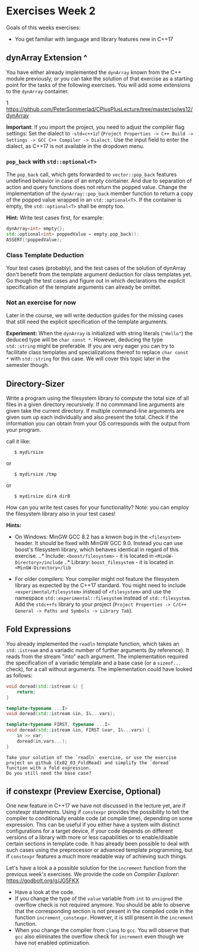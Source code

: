 # Exercises Week 2
Goals of this weeks exercises:
* You get familiar with language and library features new in C++17


## dynArray Extension ^

You have either already implemented the `dynArray` known from the C++ module previously, or you can take the solution of that exercise as a starting point for the tasks of the following exercises. You will add some extensions to the `dynArray` container.

1 https://github.com/PeterSommerlad/CPlusPlusLecture/tree/master/solws12/dynArray

**Important**: If you import the project, you need to adjust the compiler flag settings: Set the dialect to `-std=c++1z`! (`Project Properties -> C++ Build -> Settings -> GCC C++ Compiler -> Dialect.` Use the input field to enter the dialect, as C++17 is not available in the dropdown menu.

### `pop_back` with `std::optional<T>`

The `pop_back` call, which gets forwarded to `vector::pop_back` features undefined behavior in case of an empty container. And due to separation of action and query functions does not return the popped value. Change the implementation of the `dynArray::pop_back` member function to return a copy of the popped value wrapped in an `std::optional<T>`. If the container is empty, the `std::optional<T>` shall be empty too.


**Hint:** Write test cases first, for example:
``` cpp
dynArray<int> empty{};
std::optional<int> poppedValue = empty.pop_back():
ASSERT(!poppedValue);
```


### Class Template Deduction

Your test cases (probably), and the test cases of the solution of dynArray don't benefit from the template argument deduction for class templates yet. Go though the test cases and figure out in which declarations the explicit specification of the template arguments can already be omittet.


### Not an exercise for now

Later in the course, we will write deduction guides for the missing cases that still need the explicit specification of the template arguments.

**Experiment:** When the `dynArray` is initialized with string literals (`"Hello"`) the deduced type will be `char const *`. However, deducing the type `std::string` might be preferable. If you are very eager you can try to facilitate class templates and specializations thereof to replace `char const *` with `std::string` for this case. We will cover this topic later in the semester though.


## Directory-Sizer 

Write a program using the filesystem library to compute the total size of all files in a given directory recursively. If no commmand line arguments are given take the current directory. If multiple command-line arguments are given sum up each individually and also present the total. Check if the information you can obtain from your OS corresponds with the output from your program.

call it like:
```
   $ mydirsize
```
or
```
   $ mydirsize /tmp
```
or
```
   $ mydirsize dirA dirB
```

How can you write test cases for your functionality? Note: you can employ the filesystem library also in your test cases!

**Hints:**
* On Windows: MinGW GCC 8.2 has a knwon bug in the `<filesystem>` header. It should be fixed with MinGW GCC 9.0. Instead you can use boost's filesystem library, which behaves identical in regard of this exercise.
..* Include: `<boost/filesystem>` - it is located in `<MinGW-Directory>/include`
..* Library: `boost_filesystem` - it is located in `<MinGW-Directory>/lib`

* For older compilers: Your compiler might not feature the filesystem library as expected by the C++17 standard. You might need to include `<experimental/filesystem>` instead of `<filesystem>` and use the namespace `std::experimental::filesystem` instead of `std::filesystem`.
    Add the `stdc++fs` library to your project (`Project Properties -> C/C++ General -> Paths and Symbols -> Library Tab`). 
    

## Fold Expressions

You already implemented the `readln` template function, which takes an `std::istream` and a variadic number of further arguments (by reference). It reads from the stream "into" each argument. The implementation required the specification of a variadic template and a base case (or a `sizeof...` check), for a call without arguments. The implementation could have looked as follows:

``` cpp
void doread(std::istream &) {
    return;
}

template<typename ...I>
void doread(std::istream &in, I&...vars);

template<typename FIRST, typename ...I>
void doread(std::istream &in, FIRST &var, I&...vars) {
    in >> var;
    doread(in,vars...);
}

```
    Take your solution of the `readln` exercise, or use the exercise project on github (Ex02_03_FoldRead) and simplify the `doread` function with a fold expression.
    Do you still need the base case? 

## if constexpr (Preview Exercise, Optional)

One new feature in C++17 we have not discussed in the lecture yet, are if constexpr statements. Using if `constexpr` provides the possibility to tell the compiler to conditionally enable code (at compile time), depending on some expression. This can be useful if you either have a system with distinct configurations for a target device, if your code depends on different versions of a library with more or less capabilities or to enable/disable certain sections in template code. It has already been possible to deal with such cases using the preprocessor or advanced template programming, but if `constexpr` features a much more readable way of achieving such things.

Let's have a look a a possible solution for the `increment` function from the previous week's exercises. We provide the code on _Compiler Explorer_: https://godbolt.org/g/JG5FKX

* Have a look at the code.
* If you change the type of the `value` variable from `int` to `unsigned` the overflow check is not required anymore. You should be able to observe that the corresponding section is not present in the compiled code in the function `increment_constexpr`. However, it is still present in the `increment` function.
* When you change the compiler from `clang` to `gcc`. You will observe that `gcc` also eliminates the overflow check for `increment` even though we have not enabled optimization. 